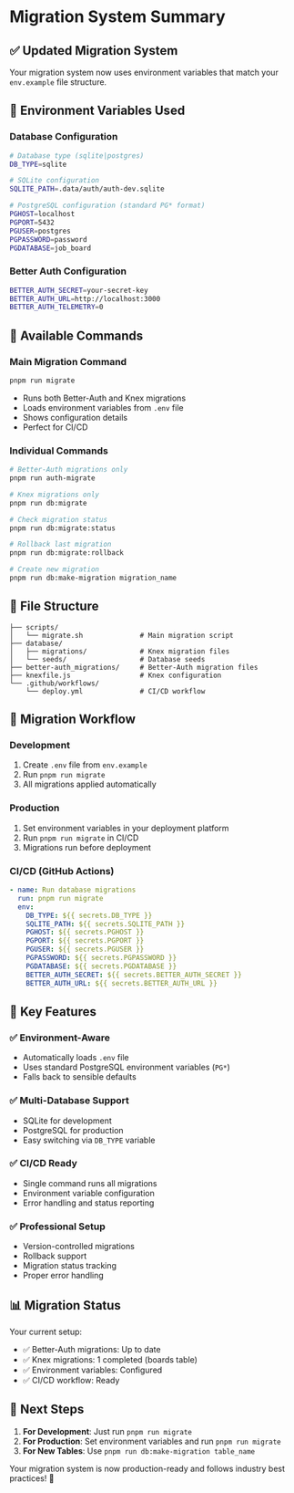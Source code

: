 # Migration System Summary

## ✅ **Updated Migration System**

Your migration system now uses environment variables that match your `env.example` file structure.

## 🔧 **Environment Variables Used**

### **Database Configuration**
```bash
# Database type (sqlite|postgres)
DB_TYPE=sqlite

# SQLite configuration
SQLITE_PATH=.data/auth/auth-dev.sqlite

# PostgreSQL configuration (standard PG* format)
PGHOST=localhost
PGPORT=5432
PGUSER=postgres
PGPASSWORD=password
PGDATABASE=job_board
```

### **Better Auth Configuration**
```bash
BETTER_AUTH_SECRET=your-secret-key
BETTER_AUTH_URL=http://localhost:3000
BETTER_AUTH_TELEMETRY=0
```

## 🚀 **Available Commands**

### **Main Migration Command**
```bash
pnpm run migrate
```
- Runs both Better-Auth and Knex migrations
- Loads environment variables from `.env` file
- Shows configuration details
- Perfect for CI/CD

### **Individual Commands**
```bash
# Better-Auth migrations only
pnpm run auth-migrate

# Knex migrations only
pnpm run db:migrate

# Check migration status
pnpm run db:migrate:status

# Rollback last migration
pnpm run db:migrate:rollback

# Create new migration
pnpm run db:make-migration migration_name
```

## 📁 **File Structure**

```
├── scripts/
│   └── migrate.sh              # Main migration script
├── database/
│   ├── migrations/             # Knex migration files
│   └── seeds/                  # Database seeds
├── better-auth_migrations/     # Better-Auth migration files
├── knexfile.js                 # Knex configuration
└── .github/workflows/
    └── deploy.yml              # CI/CD workflow
```

## 🔄 **Migration Workflow**

### **Development**
1. Create `.env` file from `env.example`
2. Run `pnpm run migrate`
3. All migrations applied automatically

### **Production**
1. Set environment variables in your deployment platform
2. Run `pnpm run migrate` in CI/CD
3. Migrations run before deployment

### **CI/CD (GitHub Actions)**
```yaml
- name: Run database migrations
  run: pnpm run migrate
  env:
    DB_TYPE: ${{ secrets.DB_TYPE }}
    SQLITE_PATH: ${{ secrets.SQLITE_PATH }}
    PGHOST: ${{ secrets.PGHOST }}
    PGPORT: ${{ secrets.PGPORT }}
    PGUSER: ${{ secrets.PGUSER }}
    PGPASSWORD: ${{ secrets.PGPASSWORD }}
    PGDATABASE: ${{ secrets.PGDATABASE }}
    BETTER_AUTH_SECRET: ${{ secrets.BETTER_AUTH_SECRET }}
    BETTER_AUTH_URL: ${{ secrets.BETTER_AUTH_URL }}
```

## 🎯 **Key Features**

### **✅ Environment-Aware**
- Automatically loads `.env` file
- Uses standard PostgreSQL environment variables (`PG*`)
- Falls back to sensible defaults

### **✅ Multi-Database Support**
- SQLite for development
- PostgreSQL for production
- Easy switching via `DB_TYPE` variable

### **✅ CI/CD Ready**
- Single command runs all migrations
- Environment variable configuration
- Error handling and status reporting

### **✅ Professional Setup**
- Version-controlled migrations
- Rollback support
- Migration status tracking
- Proper error handling

## 📊 **Migration Status**

Your current setup:
- ✅ Better-Auth migrations: Up to date
- ✅ Knex migrations: 1 completed (boards table)
- ✅ Environment variables: Configured
- ✅ CI/CD workflow: Ready

## 🚀 **Next Steps**

1. **For Development**: Just run `pnpm run migrate`
2. **For Production**: Set environment variables and run `pnpm run migrate`
3. **For New Tables**: Use `pnpm run db:make-migration table_name`

Your migration system is now production-ready and follows industry best practices! 🎉
